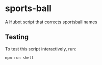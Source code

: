 # sports-ball

A Hubot script that corrects sportsball names

## Testing

To test this script interactively, run:

```
npm run shell
```
